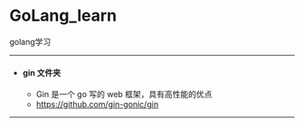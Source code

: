# GoLang_learn
golang学习
************
+ #### gin 文件夹
    + Gin 是一个 go 写的 web 框架，具有高性能的优点
    + https://github.com/gin-gonic/gin      
********